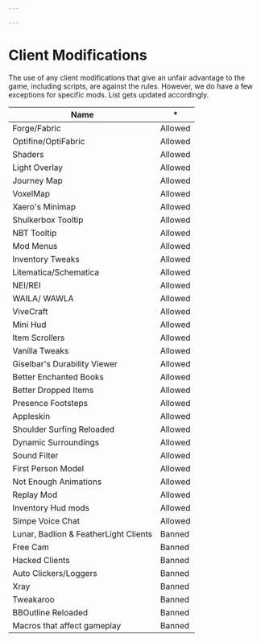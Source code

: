 ```yaml
---

---
```


# Client Modifications

The use of any client modifications that give an unfair advantage to the game, including scripts, are against the rules. However, we do have a few exceptions for specific mods. List gets updated accordingly.


| Name                                  | *       |
| ------------------------------------- | ------- |
| Forge/Fabric                          | Allowed |
| Optifine/OptiFabric                   | Allowed |
| Shaders                               | Allowed |
| Light Overlay                         | Allowed |
| Journey Map                           | Allowed |
| VoxelMap                              | Allowed |
| Xaero's Minimap                       | Allowed |
| Shulkerbox Tooltip                    | Allowed |
| NBT Tooltip                           | Allowed |
| Mod Menus                             | Allowed |
| Inventory Tweaks                      | Allowed |
| Litematica/Schematica                 | Allowed |
| NEI/REI                               | Allowed |
| WAILA/ WAWLA                          | Allowed |
| ViveCraft                             | Allowed |
| Mini Hud                              | Allowed |
| Item Scrollers                        | Allowed |
| Vanilla Tweaks                        | Allowed |
| Giselbar's Durability Viewer          | Allowed |
| Better Enchanted Books                | Allowed |
| Better Dropped Items                  | Allowed |
| Presence Footsteps                    | Allowed |
| Appleskin                             | Allowed |
| Shoulder Surfing Reloaded             | Allowed |
| Dynamic Surroundings                  | Allowed |
| Sound Filter                          | Allowed |
| First Person Model                    | Allowed |
| Not Enough Animations                 | Allowed |
| Replay Mod                            | Allowed |
| Inventory Hud mods                    | Allowed |
| Simpe Voice Chat                      | Allowed |
| Lunar, Badlion & FeatherLight Clients | Banned  |
| Free Cam                              | Banned  |
| Hacked Clients                        | Banned  |
| Auto Clickers/Loggers                 | Banned  |
| Xray                                  | Banned  |
| Tweakaroo                             | Banned  |
| BBOutline Reloaded                    | Banned  |
| Macros that affect gameplay           | Banned  |
